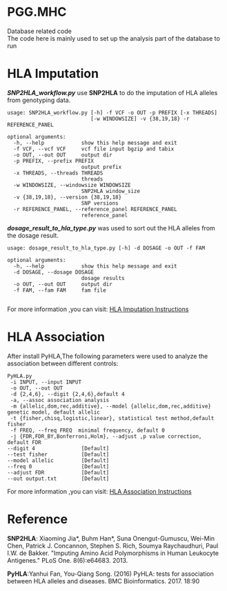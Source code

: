 # PGG.MHC
Database related code  
The code here is mainly used to set up the analysis part of the database to run  
# HLA Imputation  

***SNP2HLA_workflow.py*** use **SNP2HLA** to do the imputation of HLA alleles from genotyping data.
```
usage: SNP2HLA_workflow.py [-h] -f VCF -o OUT -p PREFIX [-x THREADS]
                           [-w WINDOWSIZE] -v {38,19,18} -r REFERENCE_PANEL

optional arguments:
  -h, --help            show this help message and exit
  -f VCF, --vcf VCF     vcf file input bgzip and tabix
  -o OUT, --out OUT     output dir
  -p PREFIX, --prefix PREFIX
                        output prefix
  -x THREADS, --threads THREADS
                        threads
  -w WINDOWSIZE, --windowsize WINDOWSIZE
                        SNP2HLA window_size
  -v {38,19,18}, --version {38,19,18}
                        SNP versions
  -r REFERENCE_PANEL, --reference_panel REFERENCE_PANEL
                        reference_panel

```
***dosage_result_to_hla_type.py*** was used to sort out the HLA alleles from the dosage result.
```
usage: dosage_result_to_hla_type.py [-h] -d DOSAGE -o OUT -f FAM

optional arguments:
  -h, --help            show this help message and exit
  -d DOSAGE, --dosage DOSAGE
                        dosage results
  -o OUT, --out OUT     output dir
  -f FAM, --fam FAM     fam file


```
For more information ,you can visit:
[HLA Imputation Instructions](https://pog.fudan.edu.cn/pggmhc/#/help/tool/imputation)  

# HLA Association
After install PyHLA,The following parameters were used to analyze the association between different controls:
```
PyHLA.py 
 -i INPUT, --input INPUT
 -o OUT, --out OUT
 -d {2,4,6}, --digit {2,4,6},default 4
 -a, --assoc association analysis
 -m {allelic,dom,rec,additive}, --model {allelic,dom,rec,additive} genetic model, default allelic
 -t {fisher,chisq,logistic,linear}, statistical test method,default fisher
 -f FREQ, --freq FREQ  minimal frequency, default 0
 -j {FDR,FDR_BY,Bonferroni,Holm}, --adjust ,p value correction, default FDR
--digit 4               [Default]
--test fisher           [Default]
--model allelic         [Default]
--freq 0                [Default]
--adjust FDR            [Default]
--out output.txt        [Default]
```
For more information ,you can visit:
[HLA Association Instructions](https://pog.fudan.edu.cn/pggmhc/#/help/tool/comparison)
# Reference
**SNP2HLA**: Xiaoming Jia*, Buhm Han*, Suna Onengut-Gumuscu, Wei-Min Chen, Patrick J. Concannon, Stephen S. Rich, Soumya Raychaudhuri, Paul I.W. de Bakker. "Imputing Amino Acid Polymorphisms in Human Leukocyte Antigenes." PLoS One. 8(6):e64683. 2013.  

**PyHLA**:Yanhui Fan, You-Qiang Song. (2016) PyHLA: tests for association between HLA alleles and diseases. BMC Bioinformatics. 2017. 18:90